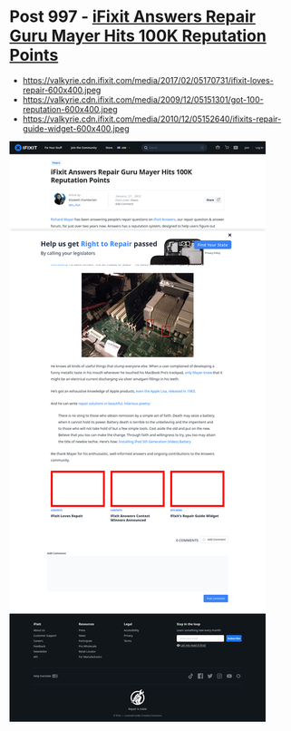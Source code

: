 # Post 997 - [iFixit Answers Repair Guru Mayer Hits 100K Reputation Points](https://www.ifixit.com/News/997/ifixit-answers-repair-guru-mayer-hits-100k-reputation-points)

- https://valkyrie.cdn.ifixit.com/media/2017/02/05170731/ifixit-loves-repair-600x400.jpeg
- https://valkyrie.cdn.ifixit.com/media/2009/12/05151301/got-100-reputation-600x400.jpeg
- https://valkyrie.cdn.ifixit.com/media/2010/12/05152640/ifixits-repair-guide-widget-600x400.jpeg

![screencap](screenshots/f4faa9fd-6461-45d1-99f1-1d43a297951d.png)
